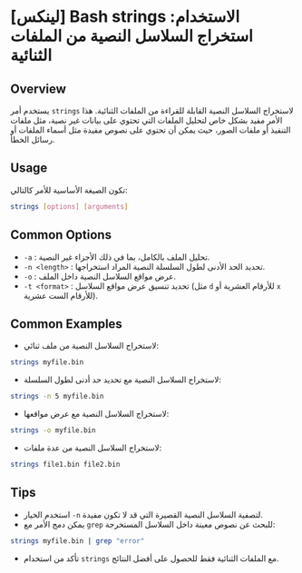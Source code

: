 # [لينكس] Bash strings الاستخدام: استخراج السلاسل النصية من الملفات الثنائية

## Overview
يستخدم أمر `strings` لاستخراج السلاسل النصية القابلة للقراءة من الملفات الثنائية. هذا الأمر مفيد بشكل خاص لتحليل الملفات التي تحتوي على بيانات غير نصية، مثل ملفات التنفيذ أو ملفات الصور، حيث يمكن أن تحتوي على نصوص مفيدة مثل أسماء الملفات أو رسائل الخطأ.

## Usage
تكون الصيغة الأساسية للأمر كالتالي:

```bash
strings [options] [arguments]
```

## Common Options
- `-a` : تحليل الملف بالكامل، بما في ذلك الأجزاء غير النصية.
- `-n <length>` : تحديد الحد الأدنى لطول السلسلة النصية المراد استخراجها.
- `-o` : عرض مواقع السلاسل النصية داخل الملف.
- `-t <format>` : تحديد تنسيق عرض مواقع السلاسل (مثل `d` للأرقام العشرية أو `x` للأرقام الست عشرية).

## Common Examples
- لاستخراج السلاسل النصية من ملف ثنائي:
```bash
strings myfile.bin
```

- لاستخراج السلاسل النصية مع تحديد حد أدنى لطول السلسلة:
```bash
strings -n 5 myfile.bin
```

- لاستخراج السلاسل النصية مع عرض مواقعها:
```bash
strings -o myfile.bin
```

- لاستخراج السلاسل النصية من عدة ملفات:
```bash
strings file1.bin file2.bin
```

## Tips
- استخدم الخيار `-n` لتصفية السلاسل النصية القصيرة التي قد لا تكون مفيدة.
- يمكن دمج الأمر مع `grep` للبحث عن نصوص معينة داخل السلاسل المستخرجة:
```bash
strings myfile.bin | grep "error"
```
- تأكد من استخدام `strings` مع الملفات الثنائية فقط للحصول على أفضل النتائج.